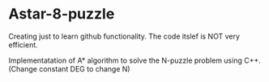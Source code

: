 Astar-8-puzzle
==============

Creating just to learn github functionality. The code itslef is NOT very efficient.

Implementatation of A* algorithm to solve the N-puzzle problem using C++. (Change constant DEG to change N)